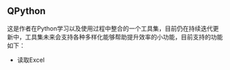 <!--
 * @Date: 2022-02-23 13:48:48
 * @LastEditors: ChocoboQJJ
 * @LastEditTime: 2022-02-23 14:06:20
 * @FilePath: \QPython\README.md
-->
## QPython
这是作者在Python学习以及使用过程中整合的一个工具集，目前仍在持续迭代更新中，工具集未来会支持各种多样化能够帮助提升效率的小功能，目前支持的功能如下：
- 读取Excel